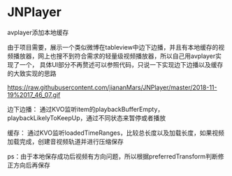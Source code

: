 # JNPlayer
avplayer添加本地缓存

由于项目需要，展示一个类似微博在tableview中边下边播，并且有本地缓存的视频播放器，网上也搜不到符合需求的轻量级视频播放器，所以自己用avplayer实现了一个，
具体UI部分不再赘述可以参照代码，只说一下实现边下边播以及缓存的大致实现的思路

https://raw.githubusercontent.com/jiananMars/JNPlayer/master/2018-11-19%2017_46_07.gif

边下边播：
通过KVO监听item的playbackBufferEmpty，playbackLikelyToKeepUp，通过不同状态来暂停或者播放

缓存：
通过KVO监听loadedTimeRanges，比较总长度以及加载长度，如果视频加载完成，创建音视频轨道并进行压缩保存

ps：由于本地保存成功后视频有方向问题，所以根据preferredTransform判断修正方向后再保存
